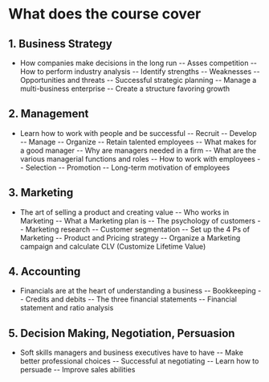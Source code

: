 # What does the course cover

## 1. Business Strategy

- How companies make decisions in the long run
-- Asses competition
-- How to perform industry analysis
-- Identify strengths
-- Weaknesses
-- Opportunities and threats
-- Successful strategic planning
-- Manage a multi-business enterprise
-- Create a structure favoring growth

## 2. Management

- Learn how to work with people and be successful
-- Recruit
-- Develop
-- Manage
-- Organize
-- Retain talented employees
-- What makes for a good manager
-- Why are managers needed in a firm
-- What are the various managerial functions and roles
-- How to work with employees
-- Selection
-- Promotion
-- Long-term motivation of employees

## 3. Marketing

- The art of selling a product and creating value
-- Who works in Marketing
-- What a Marketing plan is
-- The psychology of customers
-- Marketing research
-- Customer segmentation
-- Set up the 4 Ps of Marketing
-- Product and Pricing strategy
-- Organize a Marketing campaign and calculate CLV (Customize Lifetime Value)

## 4. Accounting

- Financials are at the heart of understanding a business
-- Bookkeeping
-- Credits and debits
-- The three financial statements
-- Financial statement and ratio analysis

## 5. Decision Making, Negotiation, Persuasion

- Soft skills managers and business executives have to have
-- Make better professional choices
-- Successful at negotiating
-- Learn how to persuade
-- Improve sales abilities
